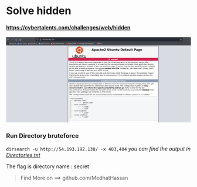 # Solve hidden
#### https://cybertalents.com/challenges/web/hidden

![alt text](image.png)
### Run Directory bruteforce
`dirsearch -u http://54.193.192.130/ -x 403,404`
*you can find the output in [Directories.txt](Directories.txt)*

The flag is directory name : secret

>Find More on ==> github.com/MedhatHassan 
